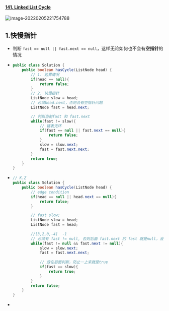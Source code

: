#### [141. Linked List Cycle](https://leetcode-cn.com/problems/linked-list-cycle/)

![image-20220205221754788](https://raw.githubusercontent.com/TWDH/Leetcode-From-Zero/pictures/img/image-20220205221754788.png)

## 1.快慢指针

* 判断 `fast == null || fast.next == null`，这样无论如何也不会有**空指针**的情况

- ```java
  public class Solution {
      public boolean hasCycle(ListNode head) {
          // 1. 边界情况
          if(head == null){
              return false;
          }
          // 2. 快慢指针
          ListNode slow = head;
          // 必须head.next，否则会有空指针问题
          ListNode fast = head.next;
  
          // 判断当前fast 和 fast.next
          while(fast != slow){
              // 链表无环
              if(fast == null || fast.next == null){
                  return false;
              }
              slow = slow.next;
              fast = fast.next.next;
          }
          return true;
      }
  }
  ```

- ```java
  // K.Z
  public class Solution {
      public boolean hasCycle(ListNode head) {
          // edge condition
          if(head == null || head.next == null){
              return false;
          }
  
          // fast slow;
          ListNode slow = head;
          ListNode fast = head;
  		
          //[3,2,0,-4]  -1
          // 必须有 fast != null, 否则后面 fast.next 的 fast 就是null，没法next
          while(fast != null && fast.next != null){
              slow = slow.next;
              fast = fast.next.next;
              
              // 放在后面判断，防止一上来就是true
              if(fast == slow){
                  return true;
              }
          }
          return false;
      }
  }
  ```

- 























